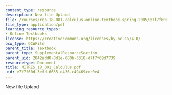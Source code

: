 ```yaml
---
content_type: resource
description: New file Uplaod
file: /courses/res-18-001-calculus-online-textbook-spring-2005/e7f7f60d3efd6635e436c49469cec0e4_MITRES_18_001_Calculus.pdf
file_type: application/pdf
learning_resource_types:
- Online Textbooks
license: https://creativecommons.org/licenses/by-nc-sa/4.0/
ocw_type: OCWFile
parent_title: Textbook
parent_type: SupplementalResourceSection
parent_uid: 2842add0-8d1e-680b-3318-d7f7f69d7739
resourcetype: Document
title: MITRES_18_001_Calculus.pdf
uid: e7f7f60d-3efd-6635-e436-c49469cec0e4
---
```

New file Uplaod